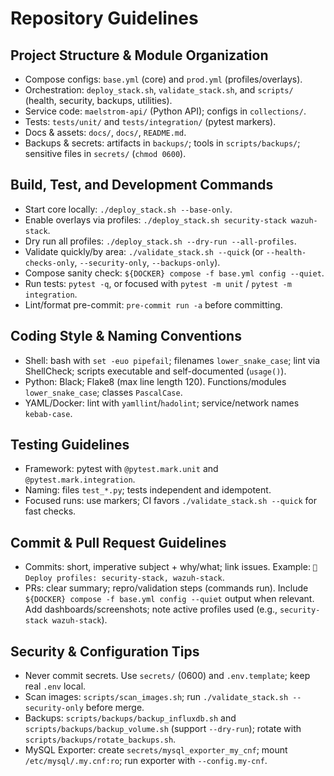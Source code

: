 # Repository Guidelines

## Project Structure & Module Organization
- Compose configs: `base.yml` (core) and `prod.yml` (profiles/overlays).
- Orchestration: `deploy_stack.sh`, `validate_stack.sh`, and `scripts/` (health, security, backups, utilities).
- Service code: `maelstrom-api/` (Python API); configs in `collections/`.
- Tests: `tests/unit/` and `tests/integration/` (pytest markers).
- Docs & assets: `docs/`, `docs/`, `README.md`.
- Backups & secrets: artifacts in `backups/`; tools in `scripts/backups/`; sensitive files in `secrets/` (`chmod 0600`).

## Build, Test, and Development Commands
- Start core locally: `./deploy_stack.sh --base-only`.
- Enable overlays via profiles: `./deploy_stack.sh security-stack wazuh-stack`.
- Dry run all profiles: `./deploy_stack.sh --dry-run --all-profiles`.
- Validate quickly/by area: `./validate_stack.sh --quick` (or `--health-checks-only`, `--security-only`, `--backups-only`).
- Compose sanity check: `${DOCKER} compose -f base.yml config --quiet`.
- Run tests: `pytest -q`, or focused with `pytest -m unit` / `pytest -m integration`.
- Lint/format pre-commit: `pre-commit run -a` before committing.

## Coding Style & Naming Conventions
- Shell: bash with `set -euo pipefail`; filenames `lower_snake_case`; lint via ShellCheck; scripts executable and self-documented (`usage()`).
- Python: Black; Flake8 (max line length 120). Functions/modules `lower_snake_case`; classes `PascalCase`.
- YAML/Docker: lint with `yamllint`/`hadolint`; service/network names `kebab-case`.

## Testing Guidelines
- Framework: pytest with `@pytest.mark.unit` and `@pytest.mark.integration`.
- Naming: files `test_*.py`; tests independent and idempotent.
- Focused runs: use markers; CI favors `./validate_stack.sh --quick` for fast checks.

## Commit & Pull Request Guidelines
- Commits: short, imperative subject + why/what; link issues. Example: `🚀 Deploy profiles: security-stack, wazuh-stack`.
- PRs: clear summary; repro/validation steps (commands run). Include `${DOCKER} compose -f base.yml config --quiet` output when relevant. Add dashboards/screenshots; note active profiles used (e.g., `security-stack wazuh-stack`).

## Security & Configuration Tips
- Never commit secrets. Use `secrets/` (0600) and `.env.template`; keep real `.env` local.
- Scan images: `scripts/scan_images.sh`; run `./validate_stack.sh --security-only` before merge.
- Backups: `scripts/backups/backup_influxdb.sh` and `scripts/backups/backup_volume.sh` (support `--dry-run`); rotate with `scripts/backups/rotate_backups.sh`.
- MySQL Exporter: create `secrets/mysql_exporter_my_cnf`; mount `/etc/mysql/.my.cnf:ro`; run exporter with `--config.my-cnf`.